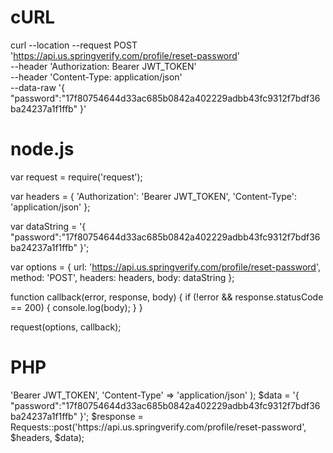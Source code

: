 # cURL

curl --location --request POST 'https://api.us.springverify.com/profile/reset-password' \
--header 'Authorization: Bearer JWT_TOKEN' \
--header 'Content-Type: application/json' \
--data-raw '{
    "password":"17f80754644d33ac685b0842a402229adbb43fc9312f7bdf36ba24237a1f1ffb"
}'

# node.js

var request = require('request');

var headers = {
    'Authorization': 'Bearer JWT_TOKEN',
    'Content-Type': 'application/json'
};

var dataString = '{ "password":"17f80754644d33ac685b0842a402229adbb43fc9312f7bdf36ba24237a1f1ffb" }';

var options = {
    url: 'https://api.us.springverify.com/profile/reset-password',
    method: 'POST',
    headers: headers,
    body: dataString
};

function callback(error, response, body) {
    if (!error && response.statusCode == 200) {
        console.log(body);
    }
}

request(options, callback);

# PHP

<?php
include('vendor/rmccue/requests/library/Requests.php');
Requests::register_autoloader();
$headers = array(
    'Authorization' => 'Bearer JWT_TOKEN',
    'Content-Type' => 'application/json'
);
$data = '{ "password":"17f80754644d33ac685b0842a402229adbb43fc9312f7bdf36ba24237a1f1ffb" }';
$response = Requests::post('https://api.us.springverify.com/profile/reset-password', $headers, $data);

